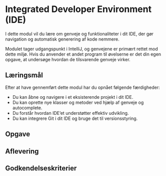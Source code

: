 # Integrated Developer Environment (IDE)
I dette modul vil du lære om genveje og funktionaliteter i dit IDE, der gør navigation og automatisk generering af kode nemmere.

Modulet tager udgangspunkt i IntelliJ, og genvejene er primært rettet mod dette miljø. Hvis du anvender et andet program til øvelserne er det din egen opgave, at undersøge hvordan de tilsvarende genveje virker.


## Læringsmål
Efter at have gennemført dette modul har du opnået følgende færdigheder:

 - Du kan åbne og navigere i et eksisterende projekt i dit IDE.
 - Du kan oprette nye klasser og metoder ved hjælp af genveje og autocomplete.
 - Du forstår hvordan IDE’et understøtter effektiv udvikling.
 - Du kan integrere Git i dit IDE og bruge det til versionsstyring.
  
## Opgave

## Aflevering

## Godkendelseskriterier